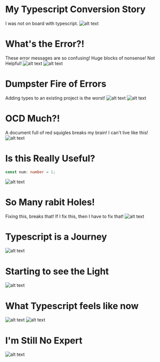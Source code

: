 # My Typescript Conversion Story

I was not on board with typescript.
![alt text](https://i.imgflip.com/183pbl.jpg "Typescript")

# What's the Error?!

These error messages are so confusing! Huge blocks of nonsense! Not Helpful!
![alt text](https://www.techrepublic.com/wp-content/uploads/2009/08/titlepage.png "Confusing errors")
![alt text](https://imgflip.com/s/meme/Jackie-Chan-WTF.jpg "Jakie Chan Meme")

# Dumpster Fire of Errors

Adding types to an existing project is the worst!
![alt text](https://images7.memedroid.com/images/UPLOADED137/5490f363cbaf2.jpeg "Highlight All the Things")
![alt text](https://encrypted-tbn0.gstatic.com/images?q=tbn:ANd9GcSNIT7Qgp8Cn2gUehvck2rrHIpg_xpKIWKG6g&usqp=CAU "Highlight All the Things")

# OCD Much?!

A document full of red squigles breaks my brain! I can't live like this!
![alt text](https://pbs.twimg.com/media/B_BxfEoWoAADQM_?format=jpg&name=small "2 Kinds of People")

# Is this Really Useful?

```typescript
const num: number = 1;
```

![alt text](https://media.makeameme.org/created/tell-me-something-wsf4r7.jpg "Tell me something I don't know")

# So Many rabit Holes!

Fixing this, breaks that! If I fix this, then I have to fix that!
![alt text](https://preview.redd.it/b2l3zk6je6z61.png?auto=webp&s=3eb4147bbe1ad4b7953ee0bd9682c5d94e5a7fea "Rabbit Holes")

# Typescript is a Journey

![alt text](https://media.makeameme.org/created/one-does-not-6ef0944d8e.jpg "Typescript no simple")

# Starting to see the Light

![alt text](https://media.makeameme.org/created/i-can-see-f2l2mk.jpg "Tell me something I don't know")

# What Typescript feels like now

![alt text](https://img-9gag-fun.9cache.com/photo/aRrNEZQ_460s.jpg "Javascript vs Typescript 2")
![alt text](https://pbs.twimg.com/media/EzRewP5VUAowWoN.png "Javascript vs Typescript 2")

# I'm Still No Expert

![alt text](https://media.makeameme.org/created/brace-yourselves-typescript.jpg "Typescript")
